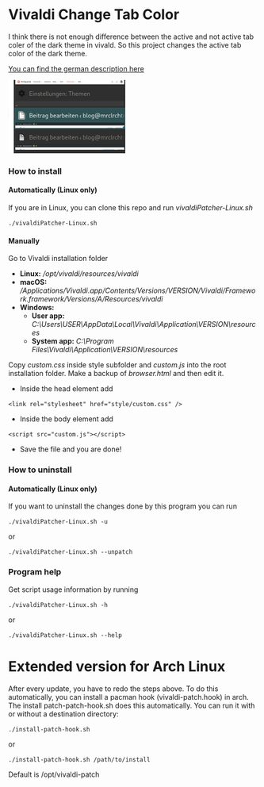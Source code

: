 # Vivaldi Change Tab Color
I think there is not enough difference between the active and not active tab coler of the dark theme in vivald.
So this project changes the active tab color of the dark theme.

[You can find the german description here](https://mrclrchtr.de/vivaldi-hintergrundfarbe-des-aktiven-tabs-aendern/)

![Example](Example.png "Example")

### How to install
#### Automatically (Linux only)
If you are in Linux, you can clone this repo and run *vivaldiPatcher-Linux.sh*
```
./vivaldiPatcher-Linux.sh
```
#### Manually
Go to Vivaldi installation folder
* __Linux:__ */opt/vivaldi/resources/vivaldi*
* __macOS:__ */Applications/Vivaldi.app/Contents/Versions/VERSION/Vivaldi/Framework.framework/Versions/A/Resources/vivaldi*
* __Windows:__
  * __User app:__ *C:\Users\USER\AppData\Local\Vivaldi\Application\VERSION\resources*
  * __System app:__ *C:\Program Files\Vivaldi\Application\VERSION\resources*

Copy *custom.css* inside style subfolder and *custom.js* into the root installation folder. Make a backup of *browser.html* and then edit it.
* Inside the head element add
```
<link rel="stylesheet" href="style/custom.css" />
```
* Inside the body element add
```
<script src="custom.js"></script>
```
* Save the file and you are done!

### How to uninstall
#### Automatically (Linux only)
If you want to uninstall the changes done by this program you can run
```
./vivaldiPatcher-Linux.sh -u
```
or
```
./vivaldiPatcher-Linux.sh --unpatch
```

### Program help
Get script usage information by running
```
./vivaldiPatcher-Linux.sh -h
```
or
```
./vivaldiPatcher-Linux.sh --help
```

# Extended version for Arch Linux
After every update, you have to redo the steps above. To do this automatically, you can install a pacman hook (vivaldi-patch.hook) in arch.
The install patch-patch-hook.sh does this automatically. You can run it with or without a destination directory:
```
./install-patch-hook.sh
```
or
```
./install-patch-hook.sh /path/to/install
```
Default is /opt/vivaldi-patch
